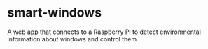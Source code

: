 # smart-windows
A web app that connects to a Raspberry Pi to detect environmental information about windows and control them
